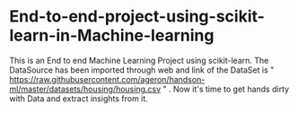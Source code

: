 # End-to-end-project-using-scikit-learn-in-Machine-learning
This is an End to end Machine Learning Project using scikit-learn. The DataSource has been imported through web and link of the DataSet is " https://raw.githubusercontent.com/ageron/handson-ml/master/datasets/housing/housing.csv " . Now it's time to get hands dirty with Data and extract insights from it.
